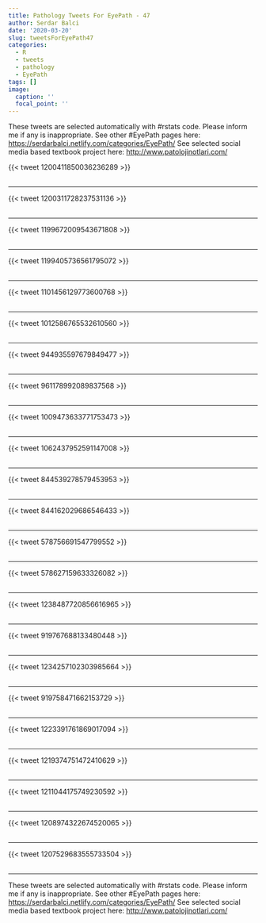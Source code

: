 ```yaml
---
title: Pathology Tweets For EyePath - 47
author: Serdar Balci
date: '2020-03-20'
slug: tweetsForEyePath47
categories:
  - R
  - tweets
  - pathology
  - EyePath
tags: []
image:
  caption: ''
  focal_point: ''
---
```



These tweets are selected automatically with #rstats code. Please inform me if any is inappropriate.
See other #EyePath pages here: https://serdarbalci.netlify.com/categories/EyePath/ 
See selected social media based textbook project here: http://www.patolojinotlari.com/

{{< tweet 1200411850036236289 >}}
<br>
<br>
<hr>
{{< tweet 1200311728237531136 >}}
<br>
<br>
<hr>
{{< tweet 1199672009543671808 >}}
<br>
<br>
<hr>
{{< tweet 1199405736561795072 >}}
<br>
<br>
<hr>
{{< tweet 1101456129773600768 >}}
<br>
<br>
<hr>
{{< tweet 1012586765532610560 >}}
<br>
<br>
<hr>
{{< tweet 944935597679849477 >}}
<br>
<br>
<hr>
{{< tweet 961178992089837568 >}}
<br>
<br>
<hr>
{{< tweet 1009473633771753473 >}}
<br>
<br>
<hr>
{{< tweet 1062437952591147008 >}}
<br>
<br>
<hr>
{{< tweet 844539278579453953 >}}
<br>
<br>
<hr>
{{< tweet 844162029686546433 >}}
<br>
<br>
<hr>
{{< tweet 578756691547799552 >}}
<br>
<br>
<hr>
{{< tweet 578627159633326082 >}}
<br>
<br>
<hr>
{{< tweet 1238487720856616965 >}}
<br>
<br>
<hr>
{{< tweet 919767688133480448 >}}
<br>
<br>
<hr>
{{< tweet 1234257102303985664 >}}
<br>
<br>
<hr>
{{< tweet 919758471662153729 >}}
<br>
<br>
<hr>
{{< tweet 1223391761869017094 >}}
<br>
<br>
<hr>
{{< tweet 1219374751472410629 >}}
<br>
<br>
<hr>
{{< tweet 1211044175749230592 >}}
<br>
<br>
<hr>
{{< tweet 1208974322674520065 >}}
<br>
<br>
<hr>
{{< tweet 1207529683555733504 >}}
<br>
<br>
<hr>


These tweets are selected automatically with #rstats code. Please inform me if any is inappropriate.
See other #EyePath pages here: https://serdarbalci.netlify.com/categories/EyePath/ 
See selected social media based textbook project here: http://www.patolojinotlari.com/
